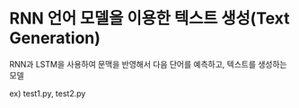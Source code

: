 # RNN 언어 모델을 이용한 텍스트 생성(Text Generation)

RNN과 LSTM을 사용하여 문맥을 반영해서 다음 단어를 예측하고, 텍스트를 생성하는 모델

ex) test1.py, test2.py
